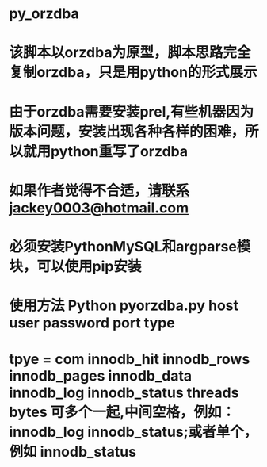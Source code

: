 # py_orzdba
# 该脚本以orzdba为原型，脚本思路完全复制orzdba，只是用python的形式展示
# 由于orzdba需要安装prel,有些机器因为版本问题，安装出现各种各样的困难，所以就用python重写了orzdba
# 如果作者觉得不合适，请联系jackey0003@hotmail.com
# 必须安装PythonMySQL和argparse模块，可以使用pip安装
# 使用方法 Python pyorzdba.py  host user password port type
# tpye = com innodb_hit innodb_rows innodb_pages innodb_data innodb_log innodb_status threads bytes 可多个一起,中间空格，例如：innodb_log innodb_status;或者单个，例如 innodb_status
